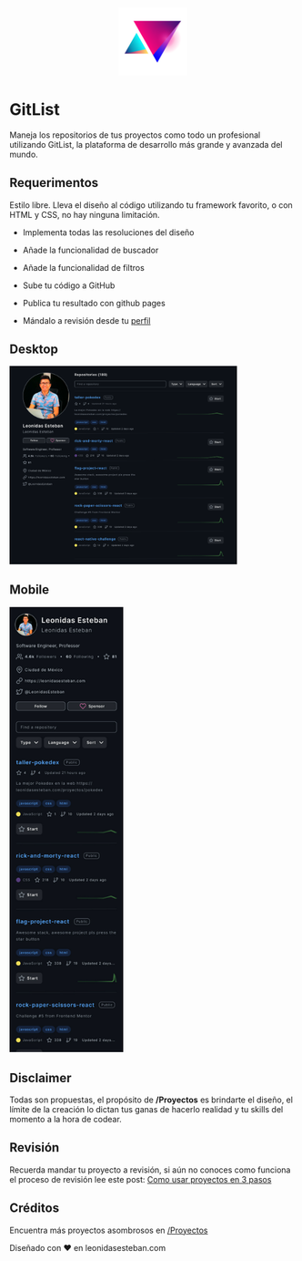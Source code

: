 <div align="center">
<img width="120px"  src="https://raw.githubusercontent.com/no-te-rindas/logo/main/Logo/LeonidasEsteban-destello-envolvente-cuadrada.png" />
</div>

# GitList

Maneja los repositorios de tus proyectos como todo un profesional utilizando GitList, la plataforma de desarrollo más grande y avanzada del mundo.

## Requerimentos

Estilo libre. Lleva el diseño al código utilizando tu framework favorito, o con HTML y CSS, no hay ninguna limitación.

- Implementa todas las resoluciones del diseño

- Añade la funcionalidad de buscador

- Añade la funcionalidad de filtros

- Sube tu código a GitHub

- Publica tu resultado con github pages

- Mándalo a revisión desde tu [perfil](https://leonidasesteban.com/estudiante)

## Desktop

<img width="400px"  src="https://raw.githubusercontent.com/uxcristopher/imagenes/main/Readmes/GitList/Desktop.png" />

## Mobile

<img width="200px"  src="https://raw.githubusercontent.com/uxcristopher/imagenes/main/Readmes/GitList/Mobile.jpg" />

## Disclaimer

Todas son propuestas, el propósito de **/Proyectos** es brindarte el diseño, el límite de la creación lo dictan tus ganas de hacerlo realidad y tu skills del momento a la hora de codear.

## Revisión

Recuerda mandar tu proyecto a revisión, si aún no conoces como funciona el proceso de revisión lee este post: [Como usar proyectos en 3 pasos](https://leonidasesteban.com/blog/como-usar-proyectos-en-3-pasos)

## Créditos

Encuentra más proyectos asombrosos en [/Proyectos](https://leonidasesteban.com/proyectos)

Diseñado con ♥️ en leonidasesteban.com
